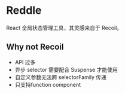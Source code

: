 # Reddle
React 全局状态管理工具，其灵感来自于 Recoil。

## Why not Recoil

* API 过多
* 异步 selector 需要配合 Suspense 才能使用
* 自定义参数无法跨 selectorFamily 传递
* 只支持function component
